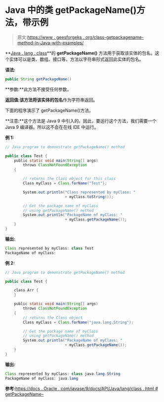 # Java 中的类 getPackageName()方法，带示例

> 原文:[https://www . geesforgeks . org/class-getpackagename-method-in-Java-with-examples/](https://www.geeksforgeeks.org/class-getpackagename-method-in-java-with-examples/)

**[Java . lang . class](https://www.geeksforgeeks.org/java-lang-class-class-java-set-1/)**的 **getPackageName()** 方法用于获取该实体的包名。这个实体可以是类、数组、接口等。方法以字符串形式返回此实体的包名。

**语法:**

```java
public String getPackageName()

```

**参数:**此方法不接受任何参数。

**返回值:**该方法将该实体的**包名**作为字符串返回。

下面的程序演示了 getPackageName()方法。

**注意:**这个方法是 Java 9 中引入的。因此，要运行这个方法，我们需要一个 Java 9 编译器。所以这不会在在线 IDE 中运行。

**例 1:**

```java
// Java program to demonstrate getPackageName() method

public class Test {
    public static void main(String[] args)
        throws ClassNotFoundException
    {

        // returns the Class object for this class
        Class myClass = Class.forName("Test");

        System.out.println("Class represented by myClass: "
                           + myClass.toString());

        // Get the package name of myClass
        // using getPackageName() method
        System.out.println("PackageName of myClass: "
                           + myClass.getPackageName());
    }
}
```

**输出:**

```java
Class represented by myClass: class Test
PackageName of myClass: 

```

**例 2:**

```java
// Java program to demonstrate getPackageName() method

public class Test {

    class Arr {
    }

    public static void main(String[] args)
        throws ClassNotFoundException
    {
        // returns the Class object
        Class myClass = Class.forName("java.lang.String");

        // Get the package name of myClass
        // using getPackageName() method
        System.out.println("PackageName of myClass: "
                           + myClass.getPackageName());
    }
}
```

**输出:**

```java
Class represented by myClass: class java.lang.String
PackageName of myClass: java.lang

```

**参考:**[https://docs . Oracle . com/javase/9/docs/API/Java/lang/class . html # getPackageName–](https://docs.oracle.com/javase/9/docs/api/java/lang/Class.html#getPackageName--)
